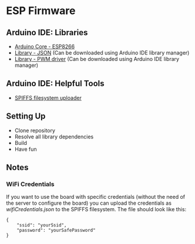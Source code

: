 # ESP Firmware

## Arduino IDE: Libraries

* [Arduino Core - ESP8266](https://github.com/esp8266/Arduino)
* [Library - JSON](https://github.com/bblanchon/ArduinoJson/) (Can be downloaded using Arduino IDE library manager)
* [Library - PWM driver](https://github.com/adafruit/Adafruit-PWM-Servo-Driver-Library) (Can be downloaded using Arduino IDE library manager)


## Arduino IDE: Helpful Tools

* [SPIFFS filesystem uploader](https://github.com/esp8266/arduino-esp8266fs-plugin)

## Setting Up

* Clone repository
* Resolve all library dependencies
* Build
* Have fun

## Notes

### WiFi Credentials

If you want to use the board with specific credentials (without the need of the server to configure the board) you can upload the credentials as *wifiCredentials.json* to the SPIFFS filesystem. 
The file should look like this:

```
{
	"ssid": "yourSsid",
	"password": "yourSafePassword"
}
```

